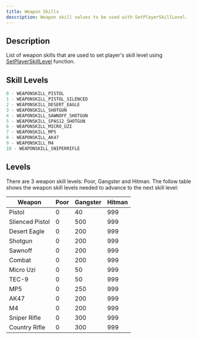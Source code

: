 ```yaml
---
title: Weapon Skills
description: Weapon skill values to be used with SetPlayerSkillLevel.
---
```


## Description

List of weapon skills that are used to set player's skill level using [SetPlayerSkillLevel](../functions/SetPlayerSkillLevel.md) function.

## Skill Levels

```c
0 - WEAPONSKILL_PISTOL
1 - WEAPONSKILL_PISTOL_SILENCED
2 - WEAPONSKILL_DESERT_EAGLE
3 - WEAPONSKILL_SHOTGUN
4 - WEAPONSKILL_SAWNOFF_SHOTGUN
5 - WEAPONSKILL_SPAS12_SHOTGUN
6 - WEAPONSKILL_MICRO_UZI
7 - WEAPONSKILL_MP5
8 - WEAPONSKILL_AK47
9 - WEAPONSKILL_M4
10 - WEAPONSKILL_SNIPERRIFLE
```

## Levels

There are 3 weapon skill levels: Poor, Gangster and Hitman.
The follow table shows the weapon skill levels needed to advance to the next skill level:

| Weapon          | Poor | Gangster | Hitman |
| --------------- | ---- | -------- | ------ |
| Pistol          | 0    | 40       | 999    |
| Slienced Pistol | 0    | 500      | 999    |
| Desert Eagle    | 0    | 200      | 999    |
| Shotgun         | 0    | 200      | 999    |
| Sawnoff         | 0    | 200      | 999    |
| Combat          | 0    | 200      | 999    |
| Micro Uzi       | 0    | 50       | 999    |
| TEC-9           | 0    | 50       | 999    |
| MP5             | 0    | 250      | 999    |
| AK47            | 0    | 200      | 999    |
| M4              | 0    | 200      | 999    |
| Sniper Rifle    | 0    | 300      | 999    |
| Country Rifle   | 0    | 300      | 999    |

